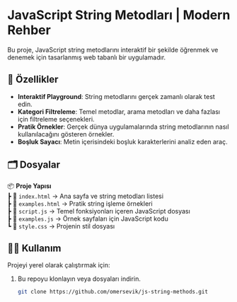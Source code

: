 # JavaScript String Metodları | Modern Rehber

Bu proje, JavaScript string metodlarını interaktif bir şekilde öğrenmek ve denemek için tasarlanmış web tabanlı bir uygulamadır.

## 🚀 Özellikler

- **Interaktif Playground**: String metodlarını gerçek zamanlı olarak test edin.
- **Kategori Filtreleme**: Temel metodlar, arama metodları ve daha fazlası için filtreleme seçenekleri.
- **Pratik Örnekler**: Gerçek dünya uygulamalarında string metodlarının nasıl kullanılacağını gösteren örnekler.
- **Boşluk Sayacı**: Metin içerisindeki boşluk karakterlerini analiz eden araç.

## 🗂️ Dosyalar

📦 **Proje Yapısı**  
┣ 📄 `index.html` → Ana sayfa ve string metodları listesi  
┣ 📄 `examples.html` → Pratik string işleme örnekleri  
┣ 📄 `script.js` → Temel fonksiyonları içeren JavaScript dosyası  
┣ 📄 `examples.js` → Örnek sayfaları için JavaScript kodu  
┗ 📄 `style.css` → Projenin stil dosyası

## 🧑‍💻 Kullanım

Projeyi yerel olarak çalıştırmak için:

1. Bu repoyu klonlayın veya dosyaları indirin.
   ```bash
   git clone https://github.com/omersevik/js-string-methods.git
